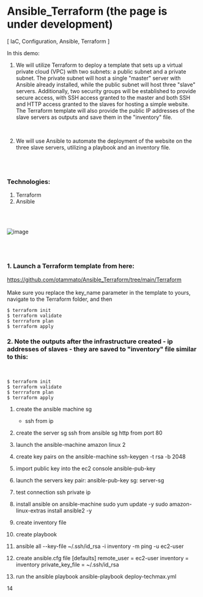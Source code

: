 # Ansible_Terraform (the page is under development)
[ IaC, Configuration, Ansible, Terraform ]

In this demo:
<br>

1. We will utilize Terraform to deploy a template that sets up a virtual private cloud (VPC) with two subnets: a public subnet and a private subnet. The private subnet will host a single "master" server with Ansible already installed, while the public subnet will host three "slave" servers. Additionally, two security groups will be established to provide secure access, with SSH access granted to the master and both SSH and HTTP access granted to the slaves for hosting a simple website. The Terraform template will also provide the public IP addresses of the slave servers as outputs and save them in the "inventory" file. 
<br>

2. We will use Ansible to automate the deployment of the website on the three slave servers, utilizing a playbook and an inventory file.


<br><br>
### Technologies:
1. Terraform<br>
2. Ansible

<br><br>

![image](https://user-images.githubusercontent.com/104728608/217630228-d582ae23-1690-44cf-8a6e-5a6c2155c341.png)

<br><br>


### 1. Launch a Terraform template from here:<br>
https://github.com/otammato/Ansible_Terraform/tree/main/Terraform
<br><br>
Make sure you replace the key_name parameter in the template to yours, navigate to the Terraform folder, and then
<br>
```
$ terraform init
$ terraform validate
$ terrraform plan
$ terraform apply
```

### 2. Note the outputs after the infrastructure created - ip addresses of slaves - they are saved to "inventory" file similar to this: <br>
<br>

```
$ terraform init
$ terraform validate
$ terrraform plan
$ terraform apply
```



1. create the ansible machine sg
    - ssh from ip

2. create the server sg 
    ssh from ansible sg
    http from port 80

3. launch the ansible-machine 
    amazon linux 2

4. create key pairs on the ansible-machine 
    ssh-keygen -t rsa -b 2048

5. import public key into the ec2 console
    ansible-pub-key

6. launch the servers
    key pair: ansible-pub-key
    sg: server-sg 

7. test connection 
    ssh private ip

8. install ansible on ansible-machine
    sudo yum update -y
    sudo amazon-linux-extras install ansible2 -y

9. create inventory file

10. create playbook

11. ansible all --key-file ~/.ssh/id_rsa -i inventory -m ping -u ec2-user

12. create ansible.cfg file 
[defaults]
remote_user = ec2-user 
inventory = inventory 
private_key_file = ~/.ssh/id_rsa

13. run the ansible playbook
    ansible-playbook deploy-techmax.yml

14
